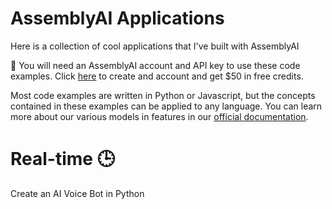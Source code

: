 # AssemblyAI Applications
Here is a collection of cool applications that I've built with AssemblyAI

🔑 You will need an AssemblyAI account and API key to use these code examples. Click [here](https://www.assemblyai.com/?utm_source=github&utm_medium=referral&utm_campaign=smitha) to create and account and get $50 in free credits.

Most code examples are written in Python or Javascript, but the concepts contained in these examples can be applied to any language. You can learn more about our various models in features in our [official documentation](https://www.assemblyai.com/docs/?utm_source=github&utm_medium=referral&utm_campaign=smitha).

# Real-time 🕒

Create an AI Voice Bot in Python
